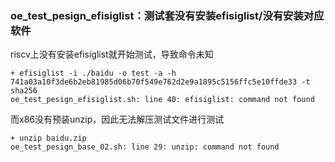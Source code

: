 ### oe_test_pesign_efisiglist：测试套没有安装efisiglist/没有安装对应软件

riscv上没有安装efisiglist就开始测试，导致命令未知

```
+ efisiglist -i ./baidu -o test -a -h 741a03a10f3de6b2eb81985d06b70f549e762d2e9a1895c5156ffc5e10ffde33 -t sha256
oe_test_pesign_efisiglist.sh: line 40: efisiglist: command not found
```

而x86没有预装unzip，因此无法解压测试文件进行测试

```
+ unzip baidu.zip
oe_test_pesign_base_02.sh: line 29: unzip: command not found
```


